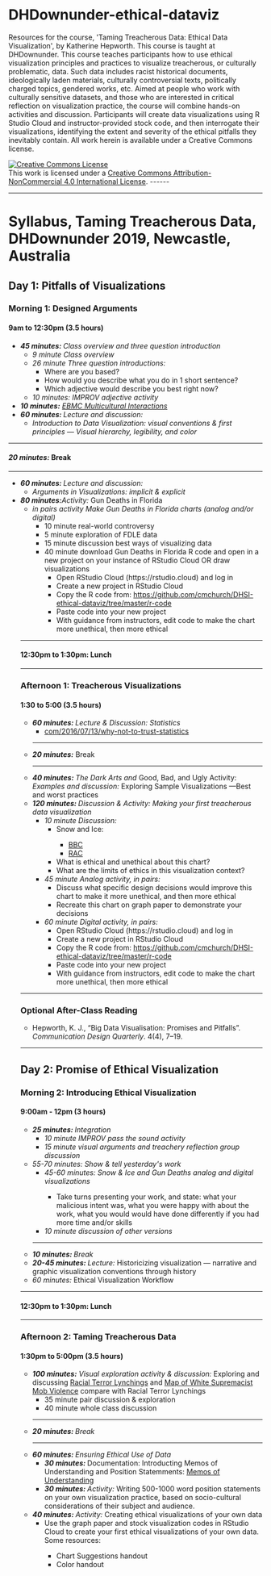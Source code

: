 # DHDownunder-ethical-dataviz 
<p>Resources for the course, 'Taming Treacherous Data: Ethical Data Visualization', by Katherine Hepworth. This course is taught at DHDownunder. This course teaches participants how to use ethical visualization principles and practices to visualize treacherous, or culturally problematic, data. Such data includes racist historical documents, ideologically laden materials, culturally controversial texts, politically charged topics, gendered works, etc. Aimed at people who work with culturally sensitive datasets, and those who are interested in critical reflection on visualization practice, the course will combine hands-on activities and discussion. Participants will create data visualizations using R Studio Cloud and instructor-provided stock code, and then interrogate their visualizations, identifying the extent and severity of the ethical pitfalls they inevitably contain. All work herein is available under a Creative Commons license.</p>

<a rel="license" href="http://creativecommons.org/licenses/by-nc/4.0/"><img alt="Creative Commons License" style="border-width:0" src="https://i.creativecommons.org/l/by-nc/4.0/88x31.png" /></a>
<br />This work is licensed under a <a rel="license" href="http://creativecommons.org/licenses/by-nc/4.0/">Creative Commons Attribution-NonCommercial 4.0 International License</a>. ------
<hr>
<h1>Syllabus, Taming Treacherous Data, DHDownunder 2019, Newcastle, Australia</h1>
<h2>Day 1: Pitfalls of Visualizations</h2>
<h3>Morning 1: Designed Arguments</h3>
<h4>9am to 12:30pm (3.5 hours)</h4>
<ul>
    <li><strong><em>45 minutes: </em></strong><em>Class overview and three question introduction </em>
        <ul>
            <li><em>9 minute Class overview</em></li>
            <li><em>26 minute Three question introductions:</em>
                <ul>
                    <li>Where are you based?</li>
                    <li>How would you describe what you do in 1 short sentence?</li>
                    <li>Which adjective would describe you best right now?</li>
                </ul>
            </li>
            <li><em>10 minutes: IMPROV adjective activity</em></li>
        </ul>
    </li>
    <li><strong><em>10 minutes:</em></strong> <a href="http://www.emergingsf.org/wp-content/uploads/2017/08/EBMC_AgreemntsMulticulturalInteractions15.09.13-copy.pdf"><em>EBMC Multicultural Interactions</em></a></li>
    <li><strong><em>60 minutes: </em></strong><em>Lecture and discussion:</em>
        <ul>
            <li><em>Introduction to Data Visualization: visual conventions &amp; first principles &mdash; Visual hierarchy, legibility, and color</em></li>
        </ul>
    </li>
    </ul>
    <hr>
    <h4><strong><em>20 minutes:</em></strong> Break</h4>
    <hr>
    <ul>
    <li><strong><em>60 minutes: </em></strong><em>Lecture and discussion:</em>
        <ul>
            <li><em>Arguments in Visualizations: implicit &amp; explicit</em></li>
        </ul>
    </li>
    <li><strong><em>80 minutes:</em></strong><em>Activity:</em> Gun Deaths in Florida
        <ul>
            <li><em>in pairs activity Make Gun Deaths in Florida charts (analog and/or digital)</em>
                <ul>
                    <li>10 minute real-world controversy</li>
                    <li>5 minute exploration of FDLE data</li>
                    <li>15 minute discussion best ways of visualizing data</li>
                    <li>40 minute download Gun Deaths in Florida R code and open in a new project on your instance of RStudio Cloud OR draw visualizations
                        <ul>
                            <li>Open RStudio Cloud (https://rstudio.cloud) and log in</li>
                            <li>Create a new project in RStudio Cloud</li>
                            <li>Copy the R code from: <a href="https://github.com/cmchurch/DHSI-ethical-dataviz/tree/master/r-code">https://github.com/cmchurch/DHSI-ethical-dataviz/tree/master/r-code</a></li>
                            <li>Paste code into your new project</li>
                            <li>With guidance from instructors, edit code to make the chart more unethical, then more ethical</li>
                        </ul>
                    </li>
                </ul>
            </li>
        </ul>
        <hr>
        <h4>12:30pm to 1:30pm: Lunch</h4>
        <hr>
        <h3>Afternoon 1: Treacherous Visualizations</h3>
        <h4>1:30 to 5:00 (3.5 hours)</h4>
        <ul>
            <li><strong><em>60 minutes: </em></strong><em>Lecture &amp; Discussion: Statistics</em>
                <ul>
                    <li><a href="https://mathwithbaddrawings.com/2016/07/13/why-not-to-trust-statistics/">com/2016/07/13/why-not-to-trust-statistics</a></li>
                </ul>
            </li>
            <hr>
            <li><strong><em>20 minutes:</em></strong> Break</li>
            <hr>
            <li><strong><em>40 minutes: </em></strong><em>The Dark Arts and </em>Good, Bad, and Ugly Activity: <em>Examples and discussion: </em>Exploring Sample Visualizations &mdash;Best and worst practices</li>
            <li><strong><em>120 minutes: </em></strong><em>Discussion &amp; Activity: Making your first treacherous data visualization</em>
                <ul>
                    <li><em>10 minute Discussion: </em>
                        <ul>
                            <li>Snow and Ice: </li>
                            <ul>
                                <li><a href="https://github.com/cmchurch/DHSI-ethical-dataviz/blob/master/images/snow-ice_BBC.jpg">BBC</a></li>
                                <li><a href="https://www.rac.co.uk/drive/advice/learning-to-drive/stopping-distances/">RAC</a></li>
                            </ul>
                            <li>What is ethical and unethical about this chart?</li>
                            <li>What are the limits of ethics in this visualization context?</li>
                        </ul>
                    </li>
                    <li><em>45 minute Analog activity, in pairs: </em>
                        <ul>
                            <li>Discuss what specific design decisions would improve this chart to make it more unethical, and then more ethical</li>
                            <li>Recreate this chart on graph paper to demonstrate your decisions</li>
                        </ul>
                    </li>
                    <li><em>60 minute Digital activity, in pairs:</em>
                        <ul>
                            <li>Open RStudio Cloud (https://rstudio.cloud) and log in</li>
                            <li>Create a new project in RStudio Cloud</li>
                            <li>Copy the R code from: <a href="https://github.com/cmchurch/DHSI-ethical-dataviz/tree/master/r-code">https://github.com/cmchurch/DHSI-ethical-dataviz/tree/master/r-code</a></li>
                            <li>Paste code into your new project</li>
                            <li>With guidance from instructors, edit code to make the chart more unethical, then more ethical</li>
                        </ul>
                    </li>
                </ul>
            </li>
        </ul>
        <hr>
        <h3>Optional After-Class Reading</h3>
        <ul>
            <li>Hepworth, K. J., &ldquo;Big Data Visualisation: Promises and Pitfalls&rdquo;. <em>Communication Design Quarterly</em>. 4(4), 7&ndash;19.</li>
        </ul>
        <hr>
        <h2>Day 2: Promise of Ethical Visualization</h2>
        <h3>Morning 2: Introducing Ethical Visualization</h3>
        <h4>9:00am - 12pm (3 hours)</h4>
        <ul>
            <li><strong><em>25 minutes: </em></strong><em>Integration</em>
                <ul>
                    <li><em>10 minute IMPROV pass the sound activity</em></li>
                    <li><em>15 minute visual arguments and treachery reflection group discussion</em></li>
                </ul>
            </li>
            <li><em>55-70 minutes: Show &amp; tell yesterday's work </em>
                <ul>
                    <li><em>45-60 minutes: Snow &amp; Ice and Gun Deaths analog and digital visualizations</em></li>
                    <ul>
                        <li>Take turns presenting your work, and state: what your malicious intent was, what you were happy with about the work, what you would would have done differently if you had more time and/or skills</li>
                    </ul>
                    <li><em>10 minute discussion of other versions</em></li>
                </ul>
            </li>
            <hr>
            <li><strong><em>10 minutes: </em></strong><em>Break</em></li>
            <li><strong><em>20-45 minutes: </em></strong><em>Lecture: </em>Historicizing visualization &mdash; narrative and graphic visualization conventions through history</li>
            <li><em>60 minutes:</em> Ethical Visualization Workflow</li>
        </ul>
        <hr>
        <h4>12:30pm to 1:30pm: Lunch</h4>
        <hr>
        <h3>Afternoon 2: Taming Treacherous Data</h3>
        <h4>1:30pm to 5:00pm (3.5 hours)</h4>
        <ul>
            <li><strong><em>100 minutes:</em></strong><em> Visual exploration activity &amp; discussion:</em> Exploring and discussing <a href="https://lynchinginamerica.eji.org/explore">Racial Terror Lynchings</a> and <a href="http://www.monroeworktoday.org/explore/">Map of White Supremacist Mob Violence</a> compare with Racial Terror Lynchings
                <ul>
                    <li>35 minute pair discussion & exploration</li>
                    <li>40 minute whole class discussion</li>
                </ul>
            </li>
            <hr>
            <li><strong><em>20 minutes: </em></strong><em>Break</em></li>
            <hr>
            <li><strong><em>60 minutes: </em></strong><em>Ensuring Ethical Use of Data</em>
                <ul>
                    <li><strong><em>30 minutes: </em></strong>Documentation: Introducting Memos of Understanding and Position Statemments: <a href="http://www.monroeworktoday.org/extras/files/MOU.pdf">Memos of Understanding</a></li>
                    <li><strong><em>30 minutes: </em></strong><em>Activity: </em>Writing 500-1000 word position statements on your own visualization practice, based on socio-cultural considerations of their subject and audience.</li>
                </ul>
            </li>
            <li><strong><em>40 minutes: </em></strong><em>Activity:</em> Creating ethical visualizations of your own data
                <ul>
                    <li>Use the graph paper and stock visualization codes in RStudio Cloud to create your first ethical visualizations of your own data. Some resources:</li>
                    <ul>
                        <li>Chart Suggestions handout</li>
                        <li>Color handout</li>
                    </ul>
                </ul>
            </li>
        </ul>
